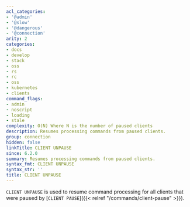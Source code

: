 ```yaml
---
acl_categories:
- '@admin'
- '@slow'
- '@dangerous'
- '@connection'
arity: 2
categories:
- docs
- develop
- stack
- oss
- rs
- rc
- oss
- kubernetes
- clients
command_flags:
- admin
- noscript
- loading
- stale
complexity: O(N) Where N is the number of paused clients
description: Resumes processing commands from paused clients.
group: connection
hidden: false
linkTitle: CLIENT UNPAUSE
since: 6.2.0
summary: Resumes processing commands from paused clients.
syntax_fmt: CLIENT UNPAUSE
syntax_str: ''
title: CLIENT UNPAUSE
---
```

`CLIENT UNPAUSE` is used to resume command processing for all clients that were paused by [`CLIENT PAUSE`]({{< relref "/commands/client-pause" >}}).

